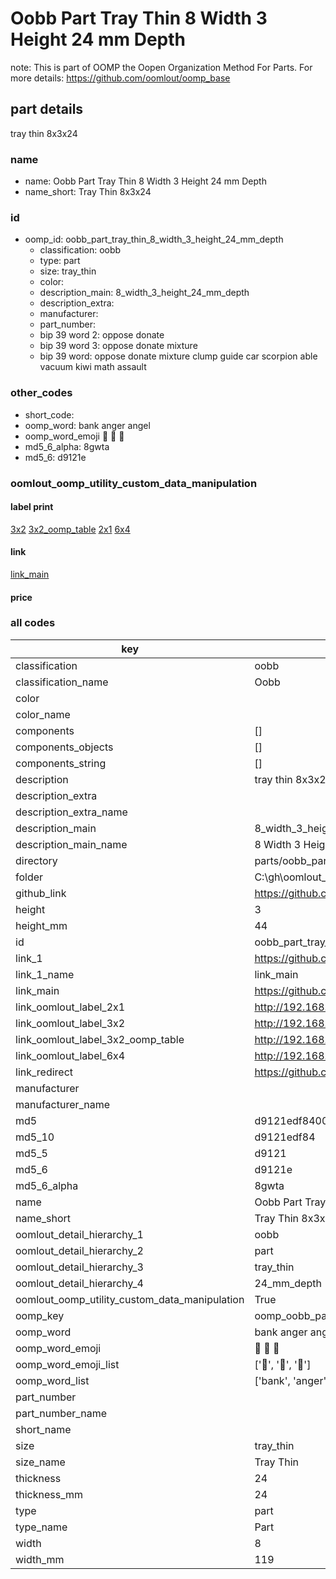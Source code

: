# Oobb Part Tray Thin 8 Width 3 Height 24 mm Depth  

note: This is part of OOMP the Oopen Organization Method For Parts. For more details: https://github.com/oomlout/oomp_base

##  part details
  



tray thin 8x3x24



### name
* name: Oobb Part Tray Thin 8 Width 3 Height 24 mm Depth
* name_short: Tray Thin 8x3x24 
### id
* oomp_id: oobb_part_tray_thin_8_width_3_height_24_mm_depth
  * classification: oobb
  * type: part
  * size: tray_thin
  * color: 
  * description_main: 8_width_3_height_24_mm_depth
  * description_extra: 
  * manufacturer: 
  * part_number: 
  * bip 39 word 2: oppose donate
  * bip 39 word 3: oppose donate mixture
  * bip 39 word: oppose donate mixture clump guide car scorpion able vacuum kiwi math assault

### other_codes
* short_code: 
* oomp_word: bank anger angel
* oomp_word_emoji :bank: :anger: :angel:
* md5_6_alpha: 8gwta
* md5_6: d9121e






### oomlout_oomp_utility_custom_data_manipulation
#### label print
[3x2](http://192.168.1.245:1112/?label=oomp%208gwta)
[3x2_oomp_table](http://192.168.1.108:1112/?label=oomp%208gwta)
[2x1](http://192.168.1.242:1112/?label=oomp%208gwta)
[6x4](http://192.168.1.55:1112/?label=oomp%208gwta)    

#### link

[link_main](https://github.com/oomlout/oomlout_oobb_version_4_generated_parts/tree/main/navigation_oomp/oobb/part/tray_thin/8_width_3_height_24_mm_depth/part)                              

#### price







### all codes 
| key | value |  
| --- | --- |  
| classification | oobb |  
| classification_name | Oobb |  
| color |  |  
| color_name |  |  
| components | [] |  
| components_objects | [] |  
| components_string | [] |  
| description | tray thin 8x3x24 |  
| description_extra |  |  
| description_extra_name |  |  
| description_main | 8_width_3_height_24_mm_depth |  
| description_main_name | 8 Width 3 Height 24 mm Depth |  
| directory | parts/oobb_part_tray_thin_8_width_3_height_24_mm_depth |  
| folder | C:\gh\oomlout_oobb_version_4_generated_parts\parts\oobb_part_tray_thin_8_width_3_height_24_mm_depth |  
| github_link | https://github.com/oomlout/oomlout_oomp_part_src/tree/main/parts/oobb_part_tray_thin_8_width_3_height_24_mm_depth |  
| height | 3 |  
| height_mm | 44 |  
| id | oobb_part_tray_thin_8_width_3_height_24_mm_depth |  
| link_1 | https://github.com/oomlout/oomlout_oobb_version_4_generated_parts/tree/main/navigation_oomp/oobb/part/tray_thin/8_width_3_height_24_mm_depth/part |  
| link_1_name | link_main |  
| link_main | https://github.com/oomlout/oomlout_oobb_version_4_generated_parts/tree/main/navigation_oomp/oobb/part/tray_thin/8_width_3_height_24_mm_depth/part |  
| link_oomlout_label_2x1 | http://192.168.1.242:1112/?label=oomp%208gwta |  
| link_oomlout_label_3x2 | http://192.168.1.245:1112/?label=oomp%208gwta |  
| link_oomlout_label_3x2_oomp_table | http://192.168.1.108:1112/?label=oomp%208gwta |  
| link_oomlout_label_6x4 | http://192.168.1.55:1112/?label=oomp%208gwta |  
| link_redirect | https://github.com/oomlout/oomlout_oobb_version_4_generated_parts/tree/main/parts/oobb_tray_thin_08_03_24 |  
| manufacturer |  |  
| manufacturer_name |  |  
| md5 | d9121edf840058248933c2c51c9044dc |  
| md5_10 | d9121edf84 |  
| md5_5 | d9121 |  
| md5_6 | d9121e |  
| md5_6_alpha | 8gwta |  
| name | Oobb Part Tray Thin 8 Width 3 Height 24 mm Depth |  
| name_short | Tray Thin 8x3x24  |  
| oomlout_detail_hierarchy_1 | oobb |  
| oomlout_detail_hierarchy_2 | part |  
| oomlout_detail_hierarchy_3 | tray_thin |  
| oomlout_detail_hierarchy_4 | 24_mm_depth |  
| oomlout_oomp_utility_custom_data_manipulation | True |  
| oomp_key | oomp_oobb_part_tray_thin_8_width_3_height_24_mm_depth |  
| oomp_word | bank anger angel |  
| oomp_word_emoji | :bank: :anger: :angel: |  
| oomp_word_emoji_list | [':bank:', ':anger:', ':angel:'] |  
| oomp_word_list | ['bank', 'anger', 'angel'] |  
| part_number |  |  
| part_number_name |  |  
| short_name |  |  
| size | tray_thin |  
| size_name | Tray Thin |  
| thickness | 24 |  
| thickness_mm | 24 |  
| type | part |  
| type_name | Part |  
| width | 8 |  
| width_mm | 119 |  
